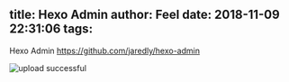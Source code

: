 title: Hexo Admin
author: Feel
date: 2018-11-09 22:31:06
tags:
---
Hexo Admin https://github.com/jaredly/hexo-admin


![upload successful](/images/pasted-0.png)